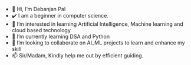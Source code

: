 - 👋 Hi, I’m Debanjan Pal
- ✔️ I am a beginner in computer science.  
- 👀 I’m interested in learning Artificial Intelligence, Machine learning and cloud based technology
- 🌱 I’m currently learning DSA and Python
- 💞️ I’m looking to collaborate on AI_ML projects to learn and enhance my skill
- 📫 Sir/Madam, Kindly help me out by efficient guiding.
